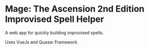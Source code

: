 # Mage: The Ascension 2nd Edition Improvised Spell Helper

A web app for quickly building improvised spells.

Uses VueJs and Quasar Framework.
